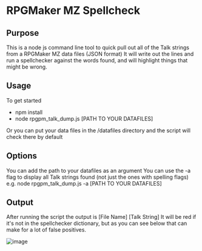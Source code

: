 # RPGMaker MZ Spellcheck

## Purpose
This is a node js command line tool to quick pull out all of the Talk strings from a RPGMaker MZ data files (JSON format)
It will write out the lines and run a spellchecker against the words found, and will highlight things that might be wrong.

## Usage
To get started
* npm install
* node rpgpm_talk_dump.js [PATH TO YOUR DATAFILES]

Or you can put your data files in the /datafiles directory and the script will check there by default

## Options
You can add the path to your datafiles as an argument
You can use the -a flag to display all Talk strings found (not just the ones with spelling flags)
e.g.
node rpgpm_talk_dump.js -a [PATH TO YOUR DATAFILES]

## Output
After running the script the output is [File Name] [Talk String]
It will be red if it's not in the spellchecker dictionary, but as you can see below that can make for a lot of false positives.

![image](https://user-images.githubusercontent.com/7127233/153902540-e894cb40-6b8d-48f5-95d5-2e30b0ce4190.png)
